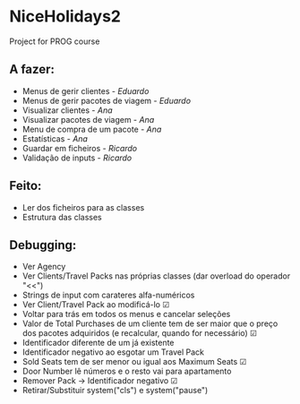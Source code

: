 # NiceHolidays2
Project for PROG course

## A fazer:
* Menus de gerir clientes - *Eduardo*
* Menus de gerir pacotes de viagem - *Eduardo*
* Visualizar clientes - *Ana*
* Visualizar pacotes de viagem - *Ana*
* Menu de compra de um pacote - *Ana*
* Estatísticas - *Ana*
* Guardar em ficheiros - *Ricardo*
* Validação de inputs - *Ricardo*

## Feito:
* Ler dos ficheiros para as classes
* Estrutura das classes


## Debugging:
* Ver Agency 
* Ver Clients/Travel Packs nas próprias classes (dar overload do operador "<<")
* Strings de input com carateres alfa-numéricos
* Ver Client/Travel Pack ao modificá-lo ☑
* Voltar para trás em todos os menus e cancelar seleções
* Valor de Total Purchases de um cliente tem de ser maior que o preço dos pacotes adquiridos (e recalcular, quando for necessário) ☑
* Identificador diferente de um já existente
* Identificador negativo ao esgotar um Travel Pack
* Sold Seats tem de ser menor ou igual aos Maximum Seats ☑
* Door Number lê números e o resto vai para apartamento
* Remover Pack -> Identificador negativo ☑
* Retirar/Substituir system("cls") e system("pause")
